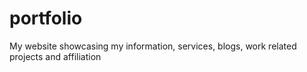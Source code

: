 # portfolio
My website showcasing my information, services, blogs, work related projects and affiliation

